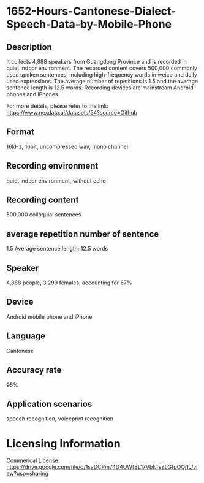 # 1652-Hours-Cantonese-Dialect-Speech-Data-by-Mobile-Phone


## Description
It collects 4,888 speakers from Guangdong Province and is recorded in quiet indoor environment. The recorded content covers 500,000 commonly used spoken sentences, including high-frequency words in weico and daily used expressions. The average number of repetitions is 1.5 and the average sentence length is 12.5 words. Recording devices are mainstream Android phones and iPhones.

For more details, please refer to the link: https://www.nexdata.ai/datasets/54?source=Github

## Format
16kHz, 16bit, uncompressed wav, mono channel

## Recording environment
quiet indoor environment, without echo

## Recording content
500,000 colloquial sentences

## average repetition number of sentence
1.5 Average sentence length: 12.5 words

## Speaker
4,888 people, 3,299 females, accounting for 67%

## Device
Android mobile phone and iPhone

## Language
Cantonese

## Accuracy rate
95%

## Application scenarios
speech recognition, voiceprint recognition

# Licensing Information
Commerical License: https://drive.google.com/file/d/1saDCPm74D4UWfBL17VbkTsZLGfpOQj1J/view?usp=sharing
